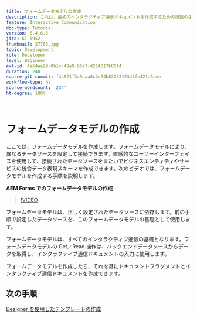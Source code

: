 ```yaml
---
title: フォームデータモデルの作成
description: これは、最初のインタラクティブ通信ドキュメントを作成するための複数の手順からなるチュートリアルの第 3 部です。ここでは、フォームデータモデルを作成します。フォームデータモデルを使用すると、複数の異なるデータソースを設定して接続できます。直感的なユーザーインターフェイスを使用して、接続されたデータソースをまたいでビジネスエンティティやサービスの統合データ表現スキーマを作成できます。
feature: Interactive Communication
doc-type: Tutorial
version: 6.4,6.5
jira: KT-5952
thumbnail: 27763.jpg
topic: Development
role: Developer
level: Beginner
exl-id: 4e64aa99-0b1c-49e9-95a7-d254017b80f4
duration: 248
source-git-commit: f4c621f3a9caa8c2c64b8323312343fe421a5aee
workflow-type: ht
source-wordcount: '234'
ht-degree: 100%

---
```


# フォームデータモデルの作成

ここでは、フォームデータモデルを作成します。フォームデータモデルにより、異なるデータソースを設定して接続できます。直感的なユーザーインターフェイスを使用して、接続されたデータソースをまたいでビジネスエンティティやサービスの統合データ表現スキーマを作成できます。次のビデオでは、フォームデータモデルを作成する手順を説明します。

**AEM Forms でのフォームデータモデルの作成**

>[!VIDEO](https://video.tv.adobe.com/v/27763?quality=12&learn=on)

フォームデータモデルは、正しく設定されたデータソースに依存します。前の手順で設定したデータソースを、このフォームデータモデルの基礎として使用します。

フォームデータモデルは、すべてのインタラクティブ通信の基礎となります。フォームデータモデルの Get／Read 操作は、バックエンドデータソースからデータを取得し、インタラクティブ通信ドキュメントの入力に使用します。

フォームデータモデルを作成したら、それを基にドキュメントフラグメントとインタラクティブ通信ドキュメントを作成できます。

## 次の手順

[Designer を使用したテンプレートの作成](./create-xdp-layout-using-forms-designer.md)
